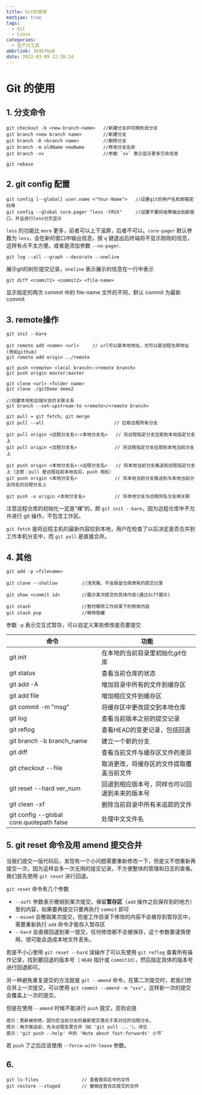 ```yaml
---
title: Git的使用
mathjax: true
tags:
  - Git
  - Linux
categories:
  - 生产力工具
abbrlink: 3645f6a9
date: 2022-03-09 22:26:24
---
```


# Git 的使用

<!-- more -->

## 1. 分支命令

```shell
git checkout -b <new-branch-name>   //新建分支并切换到该分支
git branch <new branch name>        //新建分支
git branch -D <branch name>         //删除分支
git branch -m oldName newName       //修改分支名称
git branch -vv                      //参数 `vv` 表示显示更多冗余信息

git rebase
```

## 2. git config 配置

```shell
git config [--global] user.name <"Your-Name">   //设置git的用户名和邮箱密码等
git config --global core.pager "less -FRSX"     //设置不要将结果输出到新窗口，并且进行less分页显示
```
`less` 的功能比 `more` 更多，前者可以上下滚屏，后者不可以。`core-pager` 默认参数为 `less`，会在新的窗口中输出信息，按 `q` 键退出后终端将不显示刚刚的信息，这样有点不太方便。或者是添加参数 `--no-pager`.


```shell
git log --all --graph --decorate --oneline
```
展示git的树形提交记录，`oneline` 表示展示的信息在一行中表示

```shell
git diff <commit1> <commit2> <file-name>
```
显示指定的两次 commit 中的 file-name 文件的不同，默认 commit 为最新 commit

## 3. remote操作

```shell
git init --bare

git remote add <name> <url>     // url可以是本地地址，也可以是远程仓库地址(例如github)
git remote add origin ../remote

git push <remote> <local branch>:<remote branch>
git push origin master:master

git clone <url> <folder name>
git clone ./gitDemo demo2

//创建本地和远端分支的关联关系
git branch --set-upstream-to <remote>/<remote branch>

git pull = git fetch; git merge
git pull --all                          // 拉取远程所有分支

git pull origin <远程分支名>:<本地分支名>   // 将远程指定分支拉取到本地指定分支上
git pull origin <远程分支名>              // 将远程指定分支拉取到本地当前分支上

git push origin <本地分支名>:<远程分支名>   // 将本地当前分支推送到远程指定分支上（注意：pull 是远程在前本地在后，push 相反）
git push origin <本地分支名>              // 将本地当前分支推送到与本地当前分支同名的远程分支上

git push -u origin <本地分支名>           // 将本地分支与远程同名分支相关联
```

注意远程仓库的初始化一定是“裸”的，即 `git init --bare`，因为远程仓库中不允许进行 git 操作，不包含工作区。

`git fetch` 是将远程主机的最新内容拉到本地，用户在检查了以后决定是否合并到工作本机分支中，而 `git pull` 是直接合并。

## 4. 其他

```shell
git add -p <filename>

git clone --shallow         //浅克隆，不会保留仓库原有的提交记录

git show <commit id>        //展示某次提交的具体内容(通过diff展示)

git stash                   //暂时移除工作目录下的修改内容
git stash pop               //移除隐藏
```

参数 `-p` 表示交互式暂存，可以自定义某些修改是否要提交


|命令|功能|
|---|---|
|git init                   |在本地的当前目录里初始化git仓库|
|git status                 |查看当前仓库的状态|
|git add -A                 |增加目录中所有的文件到缓存区|
|git add file               |增加相应文件到缓存区|
|git commit -m "msg"        |将缓存区中更改提交到本地仓库|
|git log                    |查看当前版本之前的提交记录|
|git reflog                 |查看HEAD的变更记录，包括回退|
|git branch -b branch_name  |建立一个新的分支|
|git diff                   |查看当前文件与缓存区文件的差异|
|git checkout --file        |取消更改，将缓存区的文件提取覆盖当前文件|
|git reset --hard ver_num   |回退到相应版本号，同样也可以回退到未来的版本号|
|git clean -xf              |删除当前目录中所有未追踪的文件|
|git config --global core.quotepath false|处理中文文件名|


## 5. git reset 命令及用 amend 提交合并

当我们提交一版代码后，发现有一个小问题需要重新修改一下，但是又不想重新再提交一次，因为这样会多一次无用的提交记录，不方便整体的管理和日志的查看。我们首先使用 `git reset` 进行回退。

`git reset` 命令有几个参数
- `--soft` 参数表示撤销到某次提交，保留**暂存区**（`add` 操作之后保存到的地方）里的内容，如果要再提交只要再执行 `commit` 即可
- `--mixed` 会撤销某次提交，但是工作目录下修改的内容不会被存到暂存区中，需要重新执行 `add` 命令才能存入暂存区
- `--hard` 会直接回退到某一提交，任何修改都不会被保存，这个参数要谨慎使用，很可能会造成本地文件丢失。

若是不小心使用 `git reset --hard` 误操作了可以先使用 `git reflog` 查看所有操作记录，找到要回退的版本号（ `HEAD` 指针或 `commitId`），然后指定具体的版本号进行回退即可。

另一种避免重复提交的方法就是 `git --amend` 命令，在第二次提交时，若我们想合并上一次提交，可以使用 `git commit --amend -m "xxx"`，这样新一次的提交会覆盖上一次的提交。

但是在使用 `--amend` 时候不能进行 `push` 提交，否则会提

```shell
提示：更新被拒绝，因为您当前分支的最新提交落后于其对应的远程分支。
提示：再次推送前，先与远程变更合并（如 'git pull ...'）。详见
提示：'git push --help' 中的 'Note about fast-forwards' 小节`
```

若 `push` 了之后应该使用 `--force-with-lease` 参数。

## 6. 

```shell
git ls-files                // 查看暂存区中的文件
git restore --staged        // 撤销在暂存区提交的文件
```









